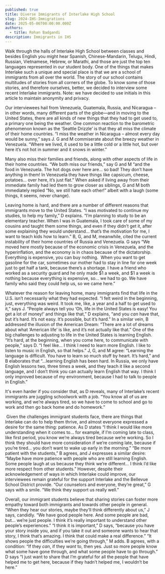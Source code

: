 ```yaml
---
published: true
title: Diverse Immigrants of Interlake High School
slug: 2024-IHS-Immigrations
date: 2025-05-06T00:00:00.000Z
authors:
  - title: Rohan Badgandi
description: Immigrants in IHS
---
```




Walk through the halls of Interlake High School between classes and besides English you might hear Spanish, Chinese-Mandarin, Telugu, Hindi, Russian, Vietnamese, Hebrew, or Marathi, and those are just the top ten languages represented in our student body. One of the things that makes Interlake such a unique and special place is that we are a school of immigrants from all over the world. The story of our school contains multitudes of stories from all corners of the globe. To know some of those stories, and therefore ourselves, better, we decided to interview some recent Interlake immigrants. Note: we have decided to use initials in this article to maintain anonymity and privacy.

Our interviewees hail from Venezuela, Guatemala, Russia, and Nicaragua – in other words, many different parts of the globe—and in moving to the United States, there are all kinds of new things that they had to get used to, a primary one being the weather. One common reaction to the barometric phenomenon known as the ‘Seattle Drizzle’ is that they all miss the climate of their home countries. “I miss the weather in Nicaragua – almost every day would be sunny,” says J. G and M commiserate about the breezy weather in Venezuela. “Where we lived, it used to be a little cold or a little hot, but over here it’s not hot in summer and it snows in winter.”

Many also miss their families and friends, along with other aspects of life in their home countries. “We both miss our friends,” say G and M “and the food in Venezuela. The hot dogs over here are… so bad! They don’t have anything in them! In Venezuela they have things like capsicum, cheese, potatoes… over here, it’s just flat.” When asked if living away from their immediate family had led them to grow closer as siblings, G and M both immediately replied “No, we still hate each other!” albeit with a laugh (some things, it seems, never change). 

Leaving home is hard, and there are a number of different reasons that immigrants move to the United States. “I was motivated to continue my studies, to help my family,” D explains. “I’m planning to study to be an elementary teacher. When I was in Guatemala, I took care of some of my cousins and taught them some things, and even if they didn’t get it, after some explaining they would understand… that’s the motivation for me, I want to teach kids how to learn.” B, G, and M, meanwhile, cited the current instability of their home countries of Russia and Venezuela. G says “We moved here mostly because of the economic crisis in Venezuela, and the hyperinflation, and the economy is in chaos because of the dictatorship. Everything is expensive, you can buy nothing.  When you want to get gasoline for the car, sometimes our mother had to stay in line for one week just to get half a tank, because there’s a shortage. I have a friend who worked as a security guard and he only made $1 a week, and $1 a week is nothing because everything is expensive, so… we had to go. We have family who said they could help us, so we came here.” 

Whatever the reason for leaving home, many immigrants find that life in the U.S. isn’t necessarily what they had expected. “I felt weird in the beginning, just, everything was weird. It took me, like, a year and a half to get used to it,” says J. “People always tell you ‘Oh, life in the United States is easy! You get a lot of money!’ and things like that,” D explains, “and you *can* have that, but it’s hard. It’s not easy. It’s possible, but it’s hard.” In a similar vein, B addressed the illusion of the American Dream: “There are a lot of dreams about what ‘American life’ is like, and it’s not actually like that.” One of the big challenges to adjusting to life in the United States is learning English. “It’s hard, at the beginning, when you come here, to communicate with people,” says D. “I feel like… I think I need to learn more English. I like to listen to music in English, so that helps.” J, G, and M agree: “Learning the language is difficult. You have to learn so much stuff by heart. It’s hard,” and B elaborates that “…learning English has been hard. In Russia, we only have English lessons two, three times a week, and they teach it like a second language, and I don’t think you can actually learn English that way. I think I only improved because of my environment, because I had to talk to people in English.” 

It's even harder if you consider that, as D reveals, many of Interlake’s recent immigrants are juggling schoolwork with a job. “You know all of us are working, and we’re always tired, so we have to come to school and go to work and then go back home and do homework.”

 Given the challenges immigrant students face, there are things that Interlake can do to help them thrive, and almost everyone expressed a desire for the same thing: patience. As D states “I think I would like more understanding when it comes to… for example, if I’m coming late to class, like first period, you know we’re always tired because we’re working. So I think they should have more consideration if we’re coming late, because if you’re tired… you don’t want to wake up early in the morning.” “Be more patient with the students,” B agrees, and J expresses a similar desire: “Maybe have more patience with people who are still learning English. Some people laugh at us because they think we’re different… I think I’d like more respect from other students.” However, despite their acknowledgement of ways in which Interlake could improve, our interviewees remain grateful for the support Interlake and the Bellevue School District provide. “Our counselors and everyone, they’re great,” G says with a smile. “We think they support us really well.” 

Overall, our immigrant students believe that sharing stories can foster more empathy toward both immigrants and towards other people in general. “When they hear our stories, maybe they’ll think differently about us,” J says, candidly. “We have good people here. And some people are bad, but… we’re just people. I think it’s really important to understand other people’s experiences.” “I think it is important,” D says, “because you have your story inside you, and if you take it out and someone wants to hear that story, I think that’s amazing. I think that could make a real difference.” “It shows people the difficulties we’re going through,” M adds. B agrees, with a condition: “If they *can*, if they *want* to, then yes. Just so more people know what some have gone through, and what some people have to go through.” D says “I just want to share that I’m grateful for all the people that have helped me to get here, because if they hadn’t helped me, I wouldn’t be here.”
